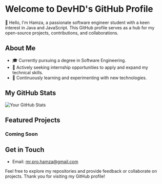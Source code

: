 
# Welcome to DevHD's GitHub Profile

👋 Hello, I'm Hamza, a passionate software engineer student with a keen interest in Java and JavaScript. This GitHub profile serves as a hub for my open-source projects, contributions, and collaborations.

## About Me

- 🎓 Currently pursuing a degree in Software Engineering.
- 💼 Actively seeking internship opportunities to apply and expand my technical skills.
- 🌱 Continuously learning and experimenting with new technologies.

## My GitHub Stats

![Your GitHub Stats](https://github-readme-stats.vercel.app/api?username=Dev7HD&show_icons=true&theme=radical)

## Featured Projects

### Coming Soon 

## Get in Touch

- Email: mr.pro.hamza@gmail.com

Feel free to explore my repositories and provide feedback or collaborate on projects. Thank you for visiting my GitHub profile!
